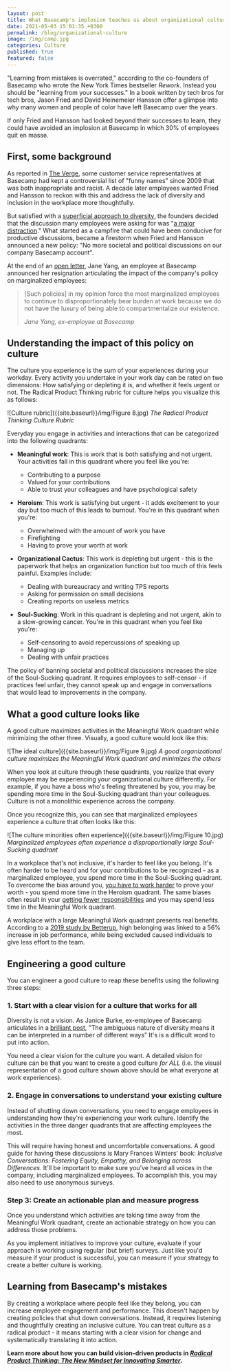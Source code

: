 ```yaml
---
layout: post
title: What Basecamp's implosion teaches us about organizational culture
date: 2021-05-03 15:01:35 +0300
permalink: /blog/organizational-culture
image: /img/camp.jpg
categories: Culture
published: true
featured: false
---
```


"Learning from mistakes is overrated," according to the co-founders of Basecamp who wrote the New York Times bestseller _Rework_. Instead you should be "learning from your successes." In a book written by tech bros for tech bros, Jason Fried and David Heinemeier Hansson offer a glimpse into why many women and people of color have left Basecamp over the years.

If only Fried and Hansson had looked beyond their successes to learn, they could have avoided an implosion at Basecamp in which 30% of employees quit en masse.

## First, some background

As reported in [The Verge](https://www.theverge.com/2021/4/27/22406673/basecamp-political-speech-policy-controversy), some customer service representatives at Basecamp had kept a controversial list of "funny names" since 2009 that was both inappropriate and racist. A decade later employees wanted Fried and Hansson to reckon with this and address the lack of diversity and inclusion in the workplace more thoughtfully.

But satisfied with a [superficial approach to diversity](https://www.inc.com/magazine/201709/jason-fried/2017-inc5000-diversity-in-the-workforce.html), the founders decided that the discussion many employees were asking for was "[a major distraction](https://world.hey.com/jason/changes-at-basecamp-7f32afc5)." What started as a campfire that could have been conducive for productive discussions, became a firestorm when Fried and Hansson announced a new policy: "No more societal and political discussions on our company Basecamp account".

At the end of an [open letter](https://janeyang.org/2021/04/27/an-open-letter-to-jason-and-david/), Jane Yang, an employee at Basecamp announced her resignation articulating the impact of the company's policy on marginalized employees:

> [Such policies] in my opinion force the most marginalized employees to continue to disproportionately bear burden at work because we do not have the luxury of being able to compartmentalize our existence.
>
> <cite> Jane Yang, ex-employee at Basecamp </cite>

## Understanding the impact of this policy on culture

The culture you experience is the sum of your experiences during your workday. Every activity you undertake in your work day can be rated on two dimensions: How satisfying or depleting it is, and whether it feels urgent or not. The Radical Product Thinking rubric for culture helps you visualize this as follows:

![Culture rubric]({{site.baseurl}}/img/Figure 8.jpg)
_The Radical Product Thinking Culture Rubric_

Everyday you engage in activities and interactions that can be categorized into the following quadrants:

- **Meaningful work**: This is work that is both satisfying and not urgent. Your activities fall in this quadrant where you feel like you're:

  - Contributing to a purpose
  - Valued for your contributions
  - Able to trust your colleagues and have psychological safety

- **Heroism**: This work is satisfying but urgent - it adds excitement to your day but too much of this leads to burnout. You're in this quadrant when you're:
  - Overwhelmed with the amount of work you have
  - Firefighting
  - Having to prove your worth at work
- **Organizational Cactus**: This work is depleting but urgent - this is the paperwork that helps an organization function but too much of this feels painful. Examples include:

  - Dealing with bureaucracy and writing TPS reports
  - Asking for permission on small decisions
  - Creating reports on useless metrics

- **Soul-Sucking**: Work in this quadrant is depleting and not urgent, akin to a slow-growing cancer. You're in this quadrant when you feel like you're:
  - Self-censoring to avoid repercussions of speaking up
  - Managing up
  - Dealing with unfair practices

The policy of banning societal and political discussions increases the size of the Soul-Sucking quadrant. It requires employees to self-censor - if practices feel unfair, they cannot speak up and engage in conversations that would lead to improvements in the company.

## What a good culture looks like

A good culture maximizes activities in the Meaningful Work quadrant while minimizing the other three. Visually, a good culture would look like this:

![The ideal culture]({{site.baseurl}}/img/Figure 9.jpg)
_A good organizational culture maximizes the Meaningful Work quadrant and minimizes the others_

When you look at culture through these quadrants, you realize that every employee may be experiencing your organizational culture differently. For example, if you have a boss who's feeling threatened by you, you may be spending more time in the Soul-Sucking quadrant than your colleagues. Culture is not a monolithic experience across the company.

Once you recognize this, you can see that marginalized employees experience a culture that often looks like this:

![The culture minorities often experience]({{site.baseurl}}/img/Figure 10.jpg)
_Marginalized employees often experience a disproportionally large Soul-Sucking quadrant_

In a workplace that's not inclusive, it's harder to feel like you belong. It's often harder to be heard and for your contributions to be recognized - as a marginalized employee, you spend more time in the Soul-Sucking quadrant. To overcome the bias around you, [you have to work harder](https://www.pewresearch.org/fact-tank/2018/01/10/black-stem-employees-perceive-a-range-of-race-related-slights-and-inequities-at-work/) to prove your worth - you spend more time in the Heroism quadrant. The same biases often result in your [getting fewer responsibilities](https://www.americanprogress.org/issues/economy/reports/2019/12/05/478150/african-americans-face-systematic-obstacles-getting-good-jobs/) and you may spend less time in the Meaningful Work quadrant.

A workplace with a large Meaningful Work quadrant presents real benefits. According to a [2019 study by Betterup](https://hbr.org/2019/12/the-value-of-belonging-at-work), high belonging was linked to a 56% increase in job performance, while being excluded caused individuals to give less effort to the team.

## Engineering a good culture

You can engineer a good culture to reap these benefits using the following three steps:

### 1. Start with a clear vision for a culture that works for all

Diversity is not a vision. As Janice Burke, ex-employee of Basecamp articulates in a [brilliant post](https://m.signalvnoise.com/author/janice-burch/), "The ambiguous nature of diversity means it can be interpreted in a number of different ways" It's is a difficult word to put into action.

You need a clear vision for the culture you want. A detailed vision for culture can be that you want to create a good culture _for ALL_ (i.e. the visual representation of a good culture shown above should be what everyone at work experiences).

### 2. Engage in conversations to understand your existing culture

Instead of shutting down conversations, you need to engage employees in understanding how they're experiencing your work culture. Identify the activities in the three danger quadrants that are affecting employees the most.

This will require having honest and uncomfortable conversations. A good guide for having these discussions is Mary Frances Winters' book: _Inclusive Conversations: Fostering Equity, Empathy, and Belonging across Differences_. It'll be important to make sure you've heard all voices in the company, including marginalized employees. To accomplish this, you may also need to use anonymous surveys.

### Step 3: Create an actionable plan and measure progress

Once you understand which activities are taking time away from the Meaningful Work quadrant, create an actionable strategy on how you can address those problems.

As you implement initiatives to improve your culture, evaluate if your approach is working using regular (but brief) surveys. Just like you'd measure if your product is successful, you can measure if your strategy to create a better culture is working.

## Learning from Basecamp's mistakes

By creating a workplace where people feel like they belong, you can increase employee engagement and performance. This doesn't happen by creating policies that shut down conversations. Instead, it requires listening and thoughtfully creating an inclusive culture. You can treat culture as a radical product - it means starting with a clear vision for change and systematically translating it into action.

**Learn more about how you can build vision-driven products in [_Radical Product Thinking: The New Mindset for Innovating Smarter_](https://www.amazon.com/gp/product/1523093315?pf_rd_r=J68TXV5CE9036N5VZKCT&pf_rd_p=5ae2c7f8-e0c6-4f35-9071-dc3240e894a8&pd_rd_r=0b22ca52-c9d0-4964-acb1-9d5fb1e60801&pd_rd_w=Es99z&pd_rd_wg=S1Qbc&ref_=pd_gw_unk).**
